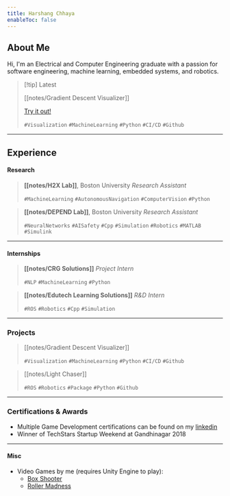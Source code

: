 ```yaml
---
title: Harshang Chhaya
enableToc: false
---
```


## About Me

Hi, I'm an Electrical and Computer Engineering graduate with a passion for software engineering, machine learning, embedded systems, and robotics.


>[!tip] Latest
> 
>[[notes/Gradient Descent Visualizer]]
>
> [Try it out!](https://gradientdescentviz.up.railway.app)
> 
> `#Visualization` `#MachineLearning` `#Python` `#CI/CD` `#Github`

---

## Experience

#### Research
> **[[notes/H2X Lab]]**, Boston University
> _Research Assistant_
> 
> `#MachineLearning` `#AutonomousNavigation` `#ComputerVision` `#Python`

> **[[notes/DEPEND Lab]]**, Boston University
> _Research Assistant_
> 
> `#NeuralNetworks` `#AISafety` `#Cpp` `#Simulation` `#Robotics` `#MATLAB` `#Simulink`
---

#### Internships
> **[[notes/CRG Solutions]]**
> _Project Intern_
> 
> `#NLP` `#MachineLearning` `#Python` 

> **[[notes/Edutech Learning Solutions]]**
> _R&D Intern_
> 
> `#ROS` `#Robotics` `#Cpp` `#Simulation` 

---

### Projects

> [[notes/Gradient Descent Visualizer]]
> 
> `#Visualization` `#MachineLearning` `#Python` `#CI/CD` `#Github`

> [[notes/Light Chaser]]
> 
> `#ROS` `#Robotics` `#Package` `#Python` `#Github`

---
### Certifications & Awards
- Multiple Game Development certifications can be found on my [linkedin](https://www.linkedin.com/in/harshang-chhaya/)
- Winner of TechStars Startup Weekend at Gandhinagar 2018

---
#### Misc
- Video Games by me (requires Unity Engine to play):
	- [Box Shooter](https://drive.google.com/drive/folders/1T7kfBNSx8HW0mhPoxw08uKOUAX8IKJVw?usp=sharing)
	- [Roller Madness](https://drive.google.com/drive/folders/1qlbPRdyx2y3OOQZHcibefibSv-oKuym6?usp=sharing)



